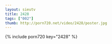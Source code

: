 ```yaml
--- 
layout: sieutv
title: 2428
tags: ["002"]
thumb: http://porn720.net/video/2428/poster.jpg
---
```

{% include porn720 key="2428" %} 

